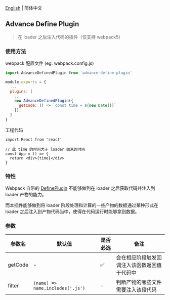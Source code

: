 [English](./README.md) | 简体中文

## Advance Define Plugin

> 在 loader 之后注入代码的插件（仅支持 webpack5）

### 使用方法

webpack 配置文件  (eg: webpack.config.js)
```js
import AdvanceDefinedPlugin from 'advance-define-plugin'

module.exports = {
  ...
  plugins: [
    ...
    new AdvanceDefinedPlugin({
      getCode: () => `const time = ${new Date()}`
    }),
  ]
}
```

工程代码
```tsx
import React from 'react'

// 此 time 的时间大于 loader 结束的时间
const App = () => {
  return <div>{time}</div>
}
```

### 特性

Webpack 自带的 [DefinePlugin](https://www.webpackjs.com/plugins/define-plugin/) 不能够做到在 loader 之后获取代码并注入到 loader 产物的能力。

而本插件能够做到将 loader 阶段处理和计算的一些产物的数据通过某种形式在 loader 之后注入到产物代码当中，使得在代码运行时能够拿到数据。

### 参数

|  参数名   |  默认值  |  是否必选  | 备注  |
| ---- | ---- | ---- | ---- |
| getCode  | - | ✅ | 会在相应阶段触发回调注入该函数返回值于代码中 |
| filter  | `(name) => name.includes('.js')` | - | 判断产物的哪些文件需要注入该段代码 |